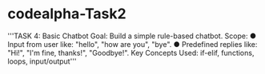 # codealpha-Task2
'''TASK 4: Basic Chatbot 
Goal: Build a simple rule-based chatbot. 
Scope: 
● Input from user like: "hello", "how are you", "bye". 
● Predefined replies like: "Hi!", "I'm fine, thanks!", "Goodbye!". 
Key Concepts Used: if-elif, functions, loops, input/output'''


